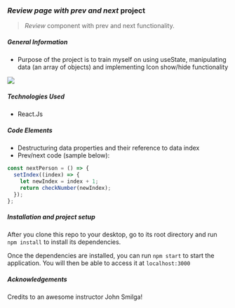 ### _Review page with prev and next_ project

> _Review_ component with prev and next functionality.

<!-- > Live demo [_here_](https://www.example.com). If you have the project hosted somewhere, include the link here. -->

<!-- <hr style="border:1px dotted lightblue"> </hr> -->

##### General Information

- Purpose of the project is to train myself on using useState, manipulating data (an array of objects) and implementing Icon show/hide functionality

![](public/My%20Video.gif)

##### Technologies Used

- React.Js

##### Code Elements

- Destructuring data properties and their reference to data index
- Prev/next code (sample below):

<!-- ![](public/code.png)) -->

```javascript
const nextPerson = () => {
  setIndex((index) => {
    let newIndex = index + 1;
    return checkNumber(newIndex);
  });
};
```

##### Installation and project setup

After you clone this repo to your desktop, go to its root directory and run `npm install` to install its dependencies.

Once the dependencies are installed, you can run `npm start` to start the application. You will then be able to access it at `localhost:3000`

##### Acknowledgements

Credits to an awesome instructor John Smilga!
